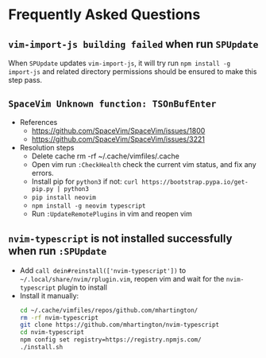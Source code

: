 # Frequently Asked Questions
## `vim-import-js building failed` when run `SPUpdate`
When `SPUpdate` updates `vim-import-js`, it will try run `npm install -g import-js` and related directory permissions should be ensured to make this step pass.

## `SpaceVim Unknown function: TSOnBufEnter`
* References
  * https://github.com/SpaceVim/SpaceVim/issues/1800
  * https://github.com/SpaceVim/SpaceVim/issues/3221
* Resolution steps
  * Delete cache   rm -rf ~/.cache/vimfiles/.cache
  * Open vim  run `:CheckHealth` check the current vim status, and fix any errors.
  * Install pip for `python3` if not: `curl https://bootstrap.pypa.io/get-pip.py | python3`
  * `pip install neovim`
  * `npm install -g neovim typescript`
  * Run `:UpdateRemotePlugins` in vim and reopen vim

## `nvim-typescript` is not installed successfully when run `:SPUpdate`
* Add `call dein#reinstall(['nvim-typescript'])` to `~/.local/share/nvim/rplugin.vim`, reopen vim and wait for the `nvim-typescript` plugin to install
* Install it manually:
  ```bash
  cd ~/.cache/vimfiles/repos/github.com/mhartington/
  rm -rf nvim-typescript
  git clone https://github.com/mhartington/nvim-typescript
  cd nvim-typescript
  npm config set registry=https://registry.npmjs.com/
  ./install.sh
  ```
